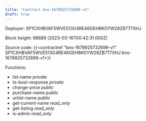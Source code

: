 ```yaml
---
title: "Contract bns-1678925732699-v1"
draft: true
---
```

Deployer: SP1CXHBVAF5WVE513G4RE46GEH8KGYW28ZB7T7XHJ


 



Block height: 98689 (2023-03-16T00:42:31.000Z)

Source code: {{<contractref "bns-1678925732699-v1" SP1CXHBVAF5WVE513G4RE46GEH8KGYW28ZB7T7XHJ bns-1678925732699-v1>}}

Functions:

* list-name _private_
* to-bool-response _private_
* change-price _public_
* purchase-name _public_
* unlist-name _public_
* get-current-name _read_only_
* get-listing _read_only_
* is-admin _read_only_
